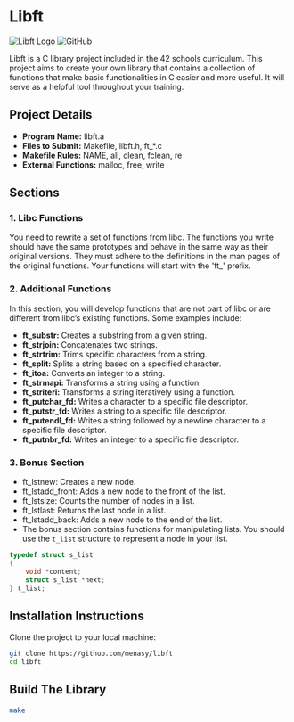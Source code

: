 # Libft

![Libft Logo](https://img.shields.io/badge/Libft-C%20Library-brightgreen) ![GitHub](https://img.shields.io/github/license/your_username/libft)

Libft is a C library project included in the 42 schools curriculum. This project aims to create your own library that contains a collection of functions that make basic functionalities in C easier and more useful. It will serve as a helpful tool throughout your training.

## Project Details

- **Program Name:** libft.a
- **Files to Submit:** Makefile, libft.h, ft_*.c
- **Makefile Rules:** NAME, all, clean, fclean, re
- **External Functions:** malloc, free, write

## Sections

### 1. Libc Functions

You need to rewrite a set of functions from libc. The functions you write should have the same prototypes and behave in the same way as their original versions. They must adhere to the definitions in the man pages of the original functions. Your functions will start with the 'ft_' prefix.

### 2. Additional Functions

In this section, you will develop functions that are not part of libc or are different from libc’s existing functions. Some examples include:

- **ft_substr:** Creates a substring from a given string.
- **ft_strjoin:** Concatenates two strings.
- **ft_strtrim:** Trims specific characters from a string.
- **ft_split:** Splits a string based on a specified character.
- **ft_itoa:** Converts an integer to a string.
- **ft_strmapi:** Transforms a string using a function.
- **ft_striteri:** Transforms a string iteratively using a function.
- **ft_putchar_fd:** Writes a character to a specific file descriptor.
- **ft_putstr_fd:** Writes a string to a specific file descriptor.
- **ft_putendl_fd:** Writes a string followed by a newline character to a specific file descriptor.
- **ft_putnbr_fd:** Writes an integer to a specific file descriptor.

### 3. Bonus Section

- ft_lstnew: Creates a new node.
- ft_lstadd_front: Adds a new node to the front of the list.
- ft_lstsize: Counts the number of nodes in a list.
- ft_lstlast: Returns the last node in a list.
- ft_lstadd_back: Adds a new node to the end of the list.
- The bonus section contains functions for manipulating lists. You should use the `t_list` structure to represent a node in your list.

```c
typedef struct s_list
{
    void *content;
    struct s_list *next;
} t_list;
```

## Installation Instructions

Clone the project to your local machine:

```bash
git clone https://github.com/menasy/libft
cd libft
```

## Build The Library
```bash
make
```

